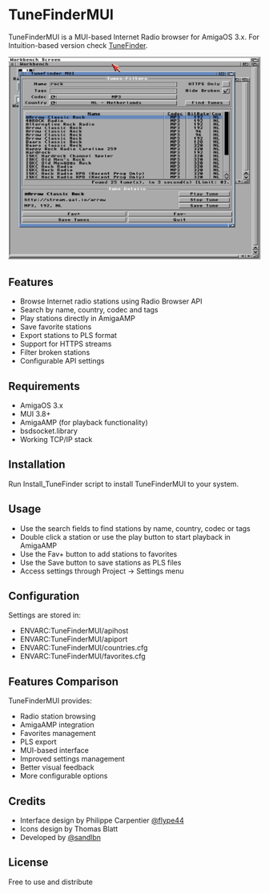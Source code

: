 # TuneFinderMUI

TuneFinderMUI is a MUI-based Internet Radio browser for AmigaOS 3.x. For Intuition-based version check [TuneFinder](https://github.com/sandlbn/TuneFinder).

![Screenshot](assets/screenshots/tunefinder.png)

## Features

- Browse Internet radio stations using Radio Browser API
- Search by name, country, codec and tags
- Play stations directly in AmigaAMP
- Save favorite stations
- Export stations to PLS format
- Support for HTTPS streams
- Filter broken stations
- Configurable API settings

## Requirements

- AmigaOS 3.x
- MUI 3.8+
- AmigaAMP (for playback functionality)
- bsdsocket.library
- Working TCP/IP stack

## Installation

Run Install_TuneFinder script to install TuneFinderMUI to your system.

## Usage

- Use the search fields to find stations by name, country, codec or tags
- Double click a station or use the play button to start playback in AmigaAMP
- Use the Fav+ button to add stations to favorites
- Use the Save button to save stations as PLS files
- Access settings through Project -> Settings menu

## Configuration

Settings are stored in:
- ENVARC:TuneFinderMUI/apihost
- ENVARC:TuneFinderMUI/apiport
- ENVARC:TuneFinderMUI/countries.cfg
- ENVARC:TuneFinderMUI/favorites.cfg

## Features Comparison

TuneFinderMUI provides:
- Radio station browsing
- AmigaAMP integration
- Favorites management
- PLS export
- MUI-based interface
- Improved settings management
- Better visual feedback
- More configurable options

## Credits

- Interface design by Philippe Carpentier [@flype44](https://github.com/flype44)
- Icons design by Thomas Blatt
- Developed by [@sandlbn](https://github.com/sandlbn)

## License

Free to use and distribute